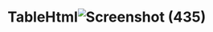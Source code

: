 # TableHtml![Screenshot (435)](https://user-images.githubusercontent.com/110964730/192455267-7d52a210-c758-435f-8475-cb6e1072a64f.png)
